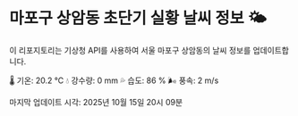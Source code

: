 
# 마포구 상암동 초단기 실황 날씨 정보 🌤️

이 리포지토리는 기상청 API를 사용하여 서울 마포구 상암동의 날씨 정보를 업데이트합니다. 

🌡️ 기온: 20.2 ℃
💧 강수량: 0 mm
💦 습도: 86 %
🌬️ 풍속: 2 m/s

마지막 업데이트 시각: 2025년 10월 15일 20시 09분    
